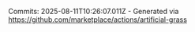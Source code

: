 Commits: 2025-08-11T10:26:07.011Z - Generated via https://github.com/marketplace/actions/artificial-grass
<br>
